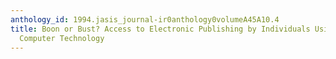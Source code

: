 ```yaml
---
anthology_id: 1994.jasis_journal-ir0anthology0volumeA45A10.4
title: Boon or Bust? Access to Electronic Publishing by Individuals Using Adaptive
  Computer Technology
---
```

